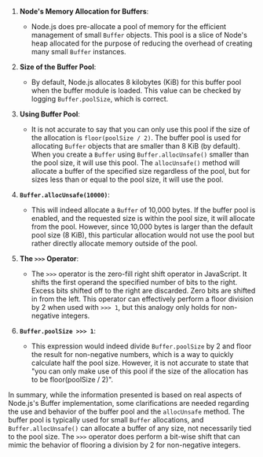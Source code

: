 
1. **Node's Memory Allocation for Buffers**:
   - Node.js does pre-allocate a pool of memory for the efficient management of small `Buffer` objects. This pool is a slice of Node's heap allocated for the purpose of reducing the overhead of creating many small `Buffer` instances.

2. **Size of the Buffer Pool**:
   - By default, Node.js allocates 8 kilobytes (KiB) for this buffer pool when the buffer module is loaded. This value can be checked by logging `Buffer.poolSize`, which is correct.

3. **Using Buffer Pool**:
   - It is not accurate to say that you can only use this pool if the size of the allocation is `floor(poolSize / 2)`. The buffer pool is used for allocating `Buffer` objects that are smaller than 8 KiB (by default). When you create a `Buffer` using `Buffer.allocUnsafe()` smaller than the pool size, it will use this pool. The `allocUnsafe()` method will allocate a buffer of the specified size regardless of the pool, but for sizes less than or equal to the pool size, it will use the pool.

4. **`Buffer.allocUnsafe(10000)`**:
   - This will indeed allocate a `Buffer` of 10,000 bytes. If the buffer pool is enabled, and the requested size is within the pool size, it will allocate from the pool. However, since 10,000 bytes is larger than the default pool size (8 KiB), this particular allocation would not use the pool but rather directly allocate memory outside of the pool.

5. **The `>>>` Operator**:
   - The `>>>` operator is the zero-fill right shift operator in JavaScript. It shifts the first operand the specified number of bits to the right. Excess bits shifted off to the right are discarded. Zero bits are shifted in from the left. This operator can effectively perform a floor division by 2 when used with `>>> 1`, but this analogy only holds for non-negative integers. 

6. **`Buffer.poolSize >>> 1`**:
   - This expression would indeed divide `Buffer.poolSize` by 2 and floor the result for non-negative numbers, which is a way to quickly calculate half the pool size. However, it is not accurate to state that "you can only make use of this pool if the size of the allocation has to be floor(poolSize / 2)".

In summary, while the information presented is based on real aspects of Node.js's Buffer implementation, some clarifications are needed regarding the use and behavior of the buffer pool and the `allocUnsafe` method. The buffer pool is typically used for small `Buffer` allocations, and `Buffer.allocUnsafe()` can allocate a buffer of any size, not necessarily tied to the pool size. The `>>>` operator does perform a bit-wise shift that can mimic the behavior of flooring a division by 2 for non-negative integers.